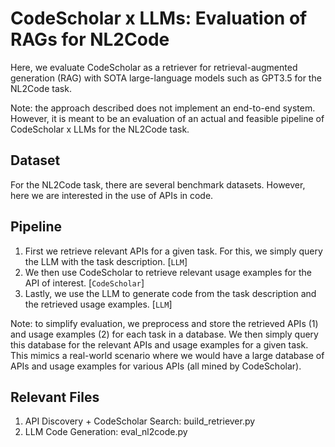 # CodeScholar x LLMs: Evaluation of RAGs for NL2Code

Here, we evaluate CodeScholar as a retriever for retrieval-augmented generation (RAG) with SOTA large-language models
such as GPT3.5 for the NL2Code task. 

Note: the approach described does not implement an end-to-end system. However, it is meant to be an evaluation of an actual and feasible
pipeline of CodeScholar x LLMs for the NL2Code task.

## Dataset
For the NL2Code task, there are several benchmark datasets. However, here we are interested in the use of APIs in code.

## Pipeline
1. First we retrieve relevant APIs for a given task. For this, we simply query the LLM with the task description. [`LLM`]
2. We then use CodeScholar to retrieve relevant usage examples for the API of interest. [`CodeScholar`]
3. Lastly, we use the LLM to generate code from the task description and the retrieved usage examples. [`LLM`]

Note: to simplify evaluation, we preprocess and store the retrieved APIs (1) and usage examples (2) for each task in a database. We then simply query this database for the relevant APIs and usage examples for a given task. This mimics a real-world scenario where we would have a large database of APIs and usage examples for various APIs (all mined by CodeScholar).

## Relevant Files
1. API Discovery + CodeScholar Search: build_retriever.py
3. LLM Code Generation: eval_nl2code.py
